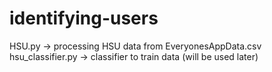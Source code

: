 # identifying-users

HSU.py -> processing HSU data from EveryonesAppData.csv
hsu_classifier.py -> classifier to train data (will be used later)
